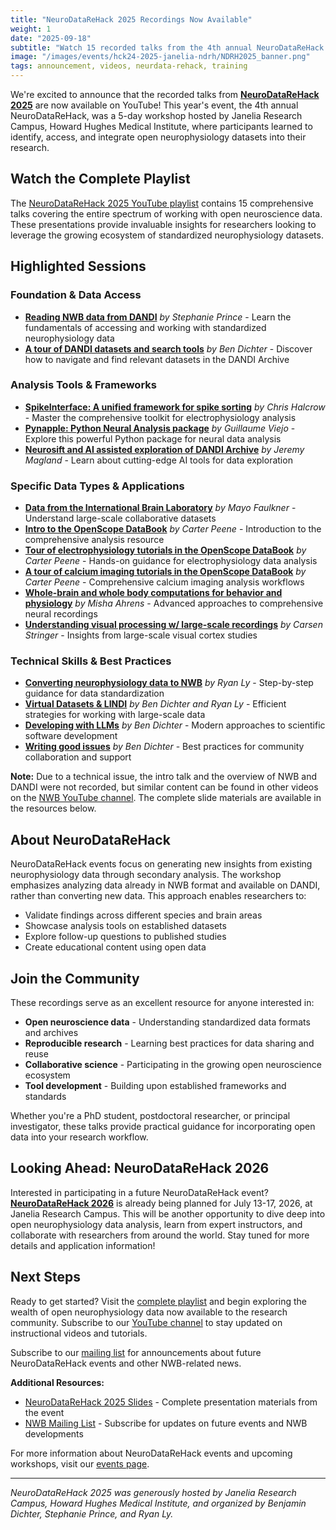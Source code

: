 ```yaml
---
title: "NeuroDataReHack 2025 Recordings Now Available"
weight: 1
date: "2025-09-18"
subtitle: "Watch 15 recorded talks from the 4th annual NeuroDataReHack event covering NWB, DANDI, and cutting-edge neuroscience tools"
image: "/images/events/hck24-2025-janelia-ndrh/NDRH2025_banner.png"
tags: announcement, videos, neurdata-rehack, training
---
```


We're excited to announce that the recorded talks from [**NeuroDataReHack 2025**](/events/hck24-2025-janelia-ndrh/) are now available on YouTube! This year's event, the 4th annual NeuroDataReHack, was a 5-day workshop hosted by Janelia Research Campus, Howard Hughes Medical Institute, where participants learned to identify, access, and integrate open neurophysiology datasets into their research.

## Watch the Complete Playlist

The [NeuroDataReHack 2025 YouTube playlist](https://www.youtube.com/playlist?list=PL5wPNhoBP0ZDrMitdDwIsgV67xumuaP3G) contains 15 comprehensive talks covering the entire spectrum of working with open neuroscience data. These presentations provide invaluable insights for researchers looking to leverage the growing ecosystem of standardized neurophysiology datasets.

## Highlighted Sessions

### **Foundation & Data Access**
- **[Reading NWB data from DANDI](https://www.youtube.com/watch?v=-RIB2ewAmaA)** *by Stephanie Prince* - Learn the fundamentals of accessing and working with standardized neurophysiology data
- **[A tour of DANDI datasets and search tools](https://www.youtube.com/watch?v=7V8vZtMP9as)** *by Ben Dichter* - Discover how to navigate and find relevant datasets in the DANDI Archive

### **Analysis Tools & Frameworks**
- **[SpikeInterface: A unified framework for spike sorting](https://www.youtube.com/watch?v=xz4HcsDObm0)** *by Chris Halcrow* - Master the comprehensive toolkit for electrophysiology analysis
- **[Pynapple: Python Neural Analysis package](https://www.youtube.com/watch?v=m9ayzp7Dccc)** *by Guillaume Viejo* - Explore this powerful Python package for neural data analysis
- **[Neurosift and AI assisted exploration of DANDI Archive](https://www.youtube.com/watch?v=deIbLCcxF1w)** *by Jeremy Magland* - Learn about cutting-edge AI tools for data exploration

### **Specific Data Types & Applications**
- **[Data from the International Brain Laboratory](https://www.youtube.com/watch?v=vW7ImWurDAU)** *by Mayo Faulkner* - Understand large-scale collaborative datasets
- **[Intro to the OpenScope DataBook](https://www.youtube.com/watch?v=PxIy76sCJnY)** *by Carter Peene* - Introduction to the comprehensive analysis resource
- **[Tour of electrophysiology tutorials in the OpenScope DataBook](https://www.youtube.com/watch?v=zNSjJXtjKdc)** *by Carter Peene* - Hands-on guidance for electrophysiology data analysis
- **[A tour of calcium imaging tutorials in the OpenScope DataBook](https://www.youtube.com/watch?v=auOS7EtR9rU)** *by Carter Peene* - Comprehensive calcium imaging analysis workflows
- **[Whole-brain and whole body computations for behavior and physiology](https://www.youtube.com/watch?v=6ipwAFr9TmA)** *by Misha Ahrens* - Advanced approaches to comprehensive neural recordings
- **[Understanding visual processing w/ large-scale recordings](https://www.youtube.com/watch?v=5G9fqnUmVvM)** *by Carsen Stringer* - Insights from large-scale visual cortex studies

### **Technical Skills & Best Practices**
- **[Converting neurophysiology data to NWB](https://www.youtube.com/watch?v=TANdaziuT0Q)** *by Ryan Ly* - Step-by-step guidance for data standardization
- **[Virtual Datasets & LINDI](https://www.youtube.com/watch?v=3kCUDjgPXgQ)** *by Ben Dichter and Ryan Ly* - Efficient strategies for working with large-scale data
- **[Developing with LLMs](https://www.youtube.com/watch?v=RW4lMW0sWQU)** *by Ben Dichter* - Modern approaches to scientific software development
- **[Writing good issues](https://www.youtube.com/watch?v=cEdS5hQdcX0)** *by Ben Dichter* - Best practices for community collaboration and support

**Note:** Due to a technical issue, the intro talk and the overview of NWB and DANDI were not recorded, but similar content can be found in other videos on the [NWB YouTube channel](https://www.youtube.com/@NeurodataWithoutBorders). The complete slide materials are available in the resources below.

## About NeuroDataReHack

NeuroDataReHack events focus on generating new insights from existing neurophysiology data through secondary analysis. The workshop emphasizes analyzing data already in NWB format and available on DANDI, rather than converting new data. This approach enables researchers to:

- Validate findings across different species and brain areas
- Showcase analysis tools on established datasets  
- Explore follow-up questions to published studies
- Create educational content using open data

## Join the Community

These recordings serve as an excellent resource for anyone interested in:
- **Open neuroscience data** - Understanding standardized data formats and archives
- **Reproducible research** - Learning best practices for data sharing and reuse
- **Collaborative science** - Participating in the growing open neuroscience ecosystem
- **Tool development** - Building upon established frameworks and standards

Whether you're a PhD student, postdoctoral researcher, or principal investigator, these talks provide practical guidance for incorporating open data into your research workflow.

## Looking Ahead: NeuroDataReHack 2026

Interested in participating in a future NeuroDataReHack event? [**NeuroDataReHack 2026**](/events/hck26-2026-janelia-ndrh/) is already being planned for July 13-17, 2026, at Janelia Research Campus. This will be another opportunity to dive deep into open neurophysiology data analysis, learn from expert instructors, and collaborate with researchers from around the world. Stay tuned for more details and application information!

## Next Steps

Ready to get started? Visit the [complete playlist](https://www.youtube.com/playlist?list=PL5wPNhoBP0ZDrMitdDwIsgV67xumuaP3G) and begin exploring the wealth of open neurophysiology data now available to the research community. Subscribe to our [YouTube channel](https://www.youtube.com/@NeurodataWithoutBorders) to stay updated on instructional videos and tutorials.

Subscribe to our [mailing list](https://mailchi.mp/fe2a9bc55a1a/nwb-signup) for announcements about future NeuroDataReHack events and other NWB-related news.

**Additional Resources:**
- [NeuroDataReHack 2025 Slides](https://drive.google.com/drive/folders/1vMrX99qLi_bdiEBo3IPeuA1Emx_Vac1w?usp=sharing) - Complete presentation materials from the event
- [NWB Mailing List](https://mailchi.mp/fe2a9bc55a1a/nwb-signup) - Subscribe for updates on future events and NWB developments

For more information about NeuroDataReHack events and upcoming workshops, visit our [events page](/events/).

---

*NeuroDataReHack 2025 was generously hosted by Janelia Research Campus, Howard Hughes Medical Institute, and organized by Benjamin Dichter, Stephanie Prince, and Ryan Ly.*
